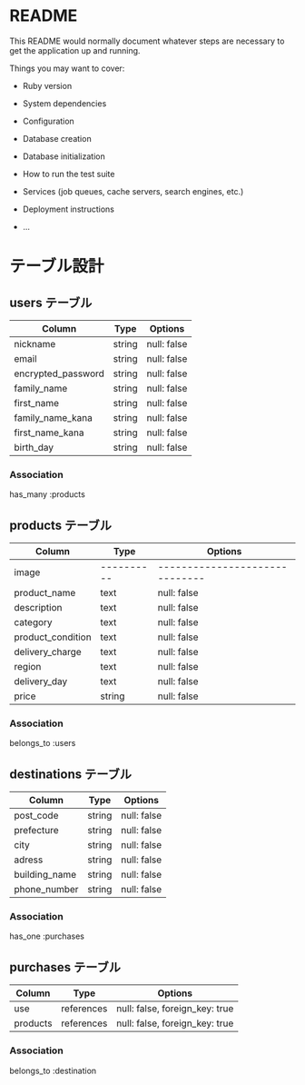 # README

This README would normally document whatever steps are necessary to get the
application up and running.

Things you may want to cover:

* Ruby version

* System dependencies

* Configuration

* Database creation

* Database initialization

* How to run the test suite

* Services (job queues, cache servers, search engines, etc.)

* Deployment instructions

* ...

# テーブル設計

## users テーブル

| Column                | Type   | Options     |
| ------------------    | ------ | ----------- |
| nickname              | string | null: false |
| email                 | string | null: false |
| encrypted_password    | string | null: false |
| family_name           | string | null: false |
| first_name            | string | null: false |
| family_name_kana      | string | null: false |
| first_name_kana       | string | null: false |
| birth_day             | string | null: false |

### Association
has_many :products


## products テーブル

| Column            | Type       | Options                        |
| -------           | ---------- | ------------------------------ |
| image             | ---------- | ------------------------------ |
| product_name      | text       | null: false                    |
| description       | text       | null: false                    |
| category          | text       | null: false                    |
| product_condition | text       | null: false                    |
| delivery_charge   | text       | null: false                    |
| region            | text       | null: false                    |
| delivery_day      | text       | null: false                    |
| price             | string     | null: false                    |

### Association
belongs_to :users


## destinations テーブル

| Column         | Type       | Options                        |
| -------        | ---------- | ------------------------------ |
| post_code      | string     | null: false                    |
| prefecture     | string     | null: false                    |
| city           | string     | null: false                    |
| adress         | string     | null: false                    |
| building_name  | string     | null: false                    |
| phone_number   | string     | null: false                    |


### Association
has_one :purchases


## purchases テーブル

| Column     | Type        | Options                        |
| ---------- | ----------- | -----------                    |
| use        | references  | null: false, foreign_key: true |
| products   | references  | null: false, foreign_key: true |

### Association
belongs_to :destination